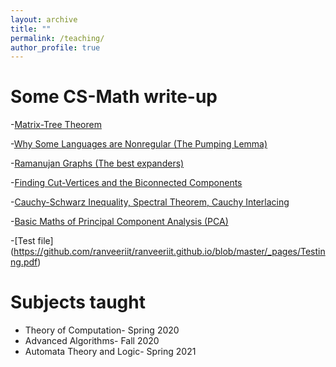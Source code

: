 ```yaml
---
layout: archive
title: ""
permalink: /teaching/
author_profile: true
---
```



# Some CS-Math write-up
-[Matrix-Tree Theorem](https://drive.google.com/file/d/18bmCEWPHRRZa-rZXpwgM0o8dppP8HmE4/view?usp=sharing) 

-[Why Some Languages are Nonregular (The Pumping Lemma)](https://drive.google.com/file/d/1ByYkPbY2zcMMY6Izq5o9QHN0hh6qM2pm/view?usp=sharing)

-[Ramanujan Graphs (The best expanders)](https://drive.google.com/file/d/1F0e1l5OxH7VhBQbwcSWmtGc9fAZahgyX/view?usp=sharing)

-[Finding Cut-Vertices and the Biconnected Components](https://drive.google.com/file/d/1Aw6_z9Kq9nzjuP_Tmyi4aclfkTUtEpPc/view?usp=sharing) 

-[Cauchy-Schwarz Inequality, Spectral Theorem, Cauchy Interlacing](https://drive.google.com/file/d/1EcoyJIdICGs8fkGNFT57VaJyo_RFjHad/view?usp=sharing)

-[Basic Maths of Principal Component Analysis (PCA)](https://drive.google.com/file/d/1qXXesuvp0XRkZwpniT__DYOteC-Fz3kH/view?usp=sharing)

-[Test file] (https://github.com/ranveeriit/ranveeriit.github.io/blob/master/_pages/Testinng.pdf)

# Subjects taught
- Theory of Computation- Spring 2020
- Advanced Algorithms- Fall 2020
- Automata Theory and Logic- Spring 2021
